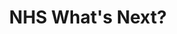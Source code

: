 ---
hackday: 22-london
links:
  code:
  - https://marvelapp.com/i2ja15e
  presentation: https://docs.google.com/presentation/d/1AJwVUmDbgUUJltFo4f6DurlsaBTv2lbT_Dh-vz1xKR0/
  website: https://marvelapp.com/i2ja15e
summary: Making the undocumented curriculum explicit for doctors in training
team:
- Robin Carswell
- Edson Ortet Lopes
- Maria Laura Bisogno
- Mohsan Malik
- Majuran Manohasandra
thumbnail: nhs_whats_next.jpg
title: NHS What's Next?
---